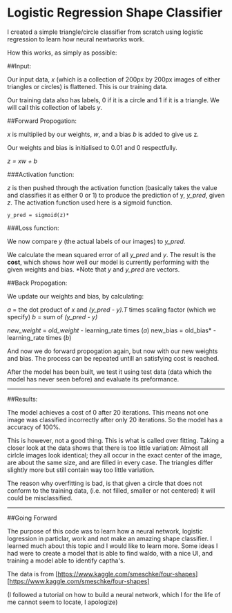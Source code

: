 # Logistic Regression Shape Classifier


I created a simple triangle/circle classifier from scratch using logistic regression to learn how neural newtworks work.

How this works, as simply as possible:

##Input:

Our input data, *x* (which is a collection of 200px by 200px images of either triangles or circles) is flattened. This is our training data.

Our training data also has labels, 0 if it is a circle and 1 if it is a triangle.
We will call this collection of labels *y*.

##Forward Propogation:

*x* is multiplied by our weights, *w*, and a bias *b* is added to give us z.

Our weights and bias is initialised to 0.01 and 0 respectfully.

*z = xw + b*

###Activation function:

*z* is then pushed through the activation function (basically takes the value and classifies it as either 0 or 1) to produce the prediction of y, *y_pred*, given *z*. The activation function used here is a sigmoid function.

```y_pred = sigmoid(z)*```

###Loss function:

We now compare *y* (the actual labels of our images) to *y_pred*.

We calculate the mean squared error of all *y_pred* and *y*. The result is the **cost**, which shows how well our model is currently performing with the given weights and bias.
*Note that *y* and *y_pred* are vectors.

##Back Propogation:

We update our weights and bias, by calculating:

*a* = the dot product of *x* and *(y_pred - y).T* times scaling factor (which we specify)
*b* =  sum of *(y_pred - y)*

*new_weight* = *old_weight* - learning_rate times (*a*)
new_bias = old_bias* - learning_rate times (*b*)


And now we do forward propogation again, but now with our new weights and bias. The process can be repeated untill an satisfying cost is reached.

After the model has been built, we test it using test data (data which the model has never seen before) and evaluate its preformance.

---

##Results:

The model achieves a cost of 0 after 20 iterations. This means not one image was classified incorrectly after only 20 iterations. So the model has a accuracy of 100%.

This is however, not a good thing. This is what is called over fitting. Taking a closer look at the data shows that there is too little variation: 
Almost all cirlcle images look identical; they all occur in the exact center of the image, are about the same size, and are filled in every case. The triangles differ slightly more but still contain way too little variation.

The reason why overfitting is bad, is that given a circle that does not conform to the training data, (i.e. not filled, smaller or not centered) it will could be misclassified.

---

##Going Forward

The purpose of this code was to learn how a neural network, logistic logression in particlar, work and not make an amazing shape classifier. I learned much about this topic and I would like to learn more. Some ideas I had were to create a model that is able to find waldo, with a nice UI, and training a model able to identify captha's.

The data is from
[https://www.kaggle.com/smeschke/four-shapes] [https://www.kaggle.com/smeschke/four-shapes]

(I followed a tutorial on how to build a neural network, which I for the life of me cannot seem to locate, I apologize)
